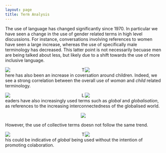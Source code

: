 ```yaml
---
layout: page
title: Term Analysis
---
```


The use of language has changed significantly since 1970. In particular we have seen a change in the use of gender related terms in high level discussions. For instance, conversations involving references to women have seen a large increase, whereas the use of specifically male terminology has decreased. This latter point is not necessarily becuase men are being talked about less, but likely due to a shift towards the use of more inclusive language.

<div class="container">
    <div style="float:left;width:49%">
	    <img src="../data/frequency/woman_man_frequency.svg">
    </div>
    <div style="float:right;width:49%">
	    <img src="../data/frequency/boy_girl_frequency.svg">
    </div>
</div>

There has also been an increase in coversation around children. Indeed, we see a strong correlation between the overall use of *woman* and *child* related terminology.

<div class="container">
    <div style="float:left;width:49%">
	    <img src="../data/frequency/boy_girl_child_frequency.svg">
    </div>
    <div style="float:right;width:49%">
	    <img src="../data/frequency/woman_child_frequency.svg">
    </div>
</div>

Leaders have also increasingly used terms such as *global* and *globalisation*, as references to the increasing interconnectedness of the globalised world. 

<p align="center">
<img src="../data/frequency/global_frequency.svg">
</p>

However, the use of collective terms doesn not follow the same trend.

<div class="container">
    <div style="float:left;width:49%">
	    <img src="../data/frequency/people_frequency.svg">
    </div>
    <div style="float:right;width:49%">
	    <img src="../data/frequency/cooperation_frequency.svg">
    </div>
</div>

This could be indicative of *global* being used without the intention of promoting colaboration.